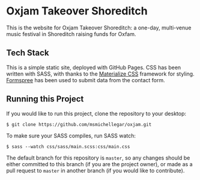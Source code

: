 # Oxjam Takeover Shoreditch

This is the website for Oxjam Takeover Shoreditch: a one-day, multi-venue music festival in Shoreditch raising funds for Oxfam.

## Tech Stack

This is a simple static site, deployed with GitHub Pages. CSS has been written with SASS, with thanks to the [Materialize CSS](http://materializecss.com/) framework for styling. [Formspree](https://formspree.io/) has been used to submit data from the contact form.

## Running this Project

If you would like to run this project, clone the repository to your desktop:

`$ git clone https://github.com/msmichellegar/oxjam.git`

To make sure your SASS compiles, run SASS watch:

`$ sass --watch css/sass/main.scss:css/main.css`

The default branch for this repository is `master`, so any changes should be either committed to this branch (if you are the project owner), or made as a pull request to `master` in another branch (if you would like to contribute).

